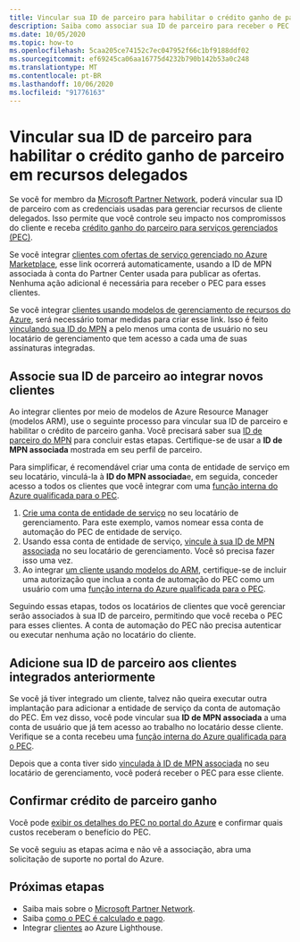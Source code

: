 ```yaml
---
title: Vincular sua ID de parceiro para habilitar o crédito ganho de parceiro em recursos delegados
description: Saiba como associar sua ID de parceiro para receber o PEC (crédito ganho) do parceiro nos recursos do cliente que você gerencia por meio do Azure Lighthouse.
ms.date: 10/05/2020
ms.topic: how-to
ms.openlocfilehash: 5caa205ce74152c7ec047952f66c1bf9188ddf02
ms.sourcegitcommit: ef69245ca06aa16775d4232b790b142b53a0c248
ms.translationtype: MT
ms.contentlocale: pt-BR
ms.lasthandoff: 10/06/2020
ms.locfileid: "91776163"
---
```

# <a name="link-your-partner-id-to-enable-partner-earned-credit-on-delegated-resources"></a>Vincular sua ID de parceiro para habilitar o crédito ganho de parceiro em recursos delegados

Se você for membro da [Microsoft Partner Network](https://partner.microsoft.com/), poderá vincular sua ID de parceiro com as credenciais usadas para gerenciar recursos de cliente delegados. Isso permite que você controle seu impacto nos compromissos do cliente e receba [crédito ganho do parceiro para serviços gerenciados (PEC)](/partner-center/partner-earned-credit).

Se você integrar [clientes com ofertas de serviço gerenciado no Azure Marketplace](publish-managed-services-offers.md), esse link ocorrerá automaticamente, usando a ID de MPN associada à conta do Partner Center usada para publicar as ofertas. Nenhuma ação adicional é necessária para receber o PEC para esses clientes.

Se você integrar [clientes usando modelos de gerenciamento de recursos do Azure](onboard-customer.md), será necessário tomar medidas para criar esse link. Isso é feito [vinculando sua ID do MPN](../../cost-management-billing/manage/link-partner-id.md) a pelo menos uma conta de usuário no seu locatário de gerenciamento que tem acesso a cada uma de suas assinaturas integradas.

## <a name="associate-your-partner-id-when-you-onboard-new-customers"></a>Associe sua ID de parceiro ao integrar novos clientes

Ao integrar clientes por meio de modelos de Azure Resource Manager (modelos ARM), use o seguinte processo para vincular sua ID de parceiro e habilitar o crédito de parceiro ganha. Você precisará saber sua [ID de parceiro do MPN](/partner-center/partner-center-account-setup#locate-your-mpn-id) para concluir estas etapas. Certifique-se de usar a **ID de MPN associada** mostrada em seu perfil de parceiro.

Para simplificar, é recomendável criar uma conta de entidade de serviço em seu locatário, vinculá-la à **ID do MPN associada**e, em seguida, conceder acesso a todos os clientes que você integrar com uma [função interna do Azure qualificada para o PEC](https://docs.microsoft.com/partner-center/azure-roles-perms-pec).

1. [Crie uma conta de entidade de serviço](../../active-directory/develop/howto-authenticate-service-principal-powershell.md) no seu locatário de gerenciamento. Para este exemplo, vamos nomear essa conta de automação do PEC de entidade de serviço.
1. Usando essa conta de entidade de serviço, [vincule à sua ID de MPN associada](../../cost-management-billing/manage/link-partner-id.md#link-to-a-partner-id) no seu locatário de gerenciamento. Você só precisa fazer isso uma vez.
1. Ao integrar [um cliente usando modelos do ARM](onboard-customer.md), certifique-se de incluir uma autorização que inclua a conta de automação do PEC como um usuário com uma [função interna do Azure qualificada para o PEC](https://docs.microsoft.com/partner-center/azure-roles-perms-pec).

Seguindo essas etapas, todos os locatários de clientes que você gerenciar serão associados à sua ID de parceiro, permitindo que você receba o PEC para esses clientes. A conta de automação do PEC não precisa autenticar ou executar nenhuma ação no locatário do cliente.

## <a name="add-your-partner-id-to-previously-onboarded-customers"></a>Adicione sua ID de parceiro aos clientes integrados anteriormente

Se você já tiver integrado um cliente, talvez não queira executar outra implantação para adicionar a entidade de serviço da conta de automação do PEC. Em vez disso, você pode vincular sua **ID de MPN associada** a uma conta de usuário que já tem acesso ao trabalho no locatário desse cliente. Verifique se a conta recebeu uma [função interna do Azure qualificada para o PEC](https://docs.microsoft.com/partner-center/azure-roles-perms-pec).

Depois que a conta tiver sido [vinculada à ID de MPN associada](../../cost-management-billing/manage/link-partner-id.md#link-to-a-partner-id) no seu locatário de gerenciamento, você poderá receber o PEC para esse cliente.

## <a name="confirm-partner-earned-credit"></a>Confirmar crédito de parceiro ganho

Você pode [exibir os detalhes do PEC no portal do Azure](/partner-center/partner-earned-credit-explanation#azure-cost-management) e confirmar quais custos receberam o benefício do PEC.

Se você seguiu as etapas acima e não vê a associação, abra uma solicitação de suporte no portal do Azure.

## <a name="next-steps"></a>Próximas etapas

- Saiba mais sobre o [Microsoft Partner Network](/partner-center/mpn-overview).
- Saiba [como o PEC é calculado e pago](/partner-center/partner-earned-credit-explanation).
- Integrar [clientes](onboard-customer.md) ao Azure Lighthouse.
